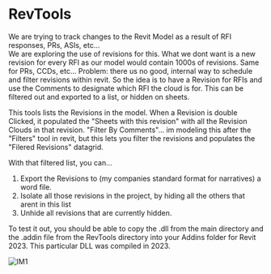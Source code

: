 # RevTools

We are trying to track changes to the Revit Model as a result of RFI responses, PRs, ASIs, etc...  
We are exploring the use of revisions for this.  What we dont want is a new revision for every RFI as our model would contain 1000s of revisions.  Same for PRs, CCDs, etc...
Problem: there us no good, internal way to schedule and filter revisions within revit.
So the idea is to have a Revision for RFIs and use the Comments to designate which RFI the cloud is for.  This can be filtered out and exported to a list, or hidden on sheets.

This tools lists the Revisions in the model. 
When a Revision is double Clicked, it populated the "Sheets with this revision" with all the Revision Clouds in that revision.
"Filter By Comments"... im modeling this after the "Filters" tool in revit, but this lets you filter the revisions and populates the "Filered Revisions" datagrid.

With that filtered list, you can...
1. Export the Revisions to (my companies standard format for narratives) a word file.
2. Isolate all those revisions in the project, by hiding all the others that arent in this list
3. Unhide all revisions that are currently hidden.

To test it out, you should be able to copy the .dll from the main directory and the .addin file from the RevTools directory into your Addins folder for Revit 2023.  This particular DLL was compiled in 2023.

![IM1](https://github.com/mskin/RevTools/assets/10675562/96867478-fc06-46f3-8825-bbd7b20bc25a)
